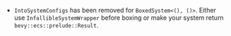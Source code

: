 - `IntoSystemConfigs` has been removed for `BoxedSystem<(), ()>`. Either use `InfallibleSystemWrapper` before boxing or make your system return `bevy::ecs::prelude::Result`.
